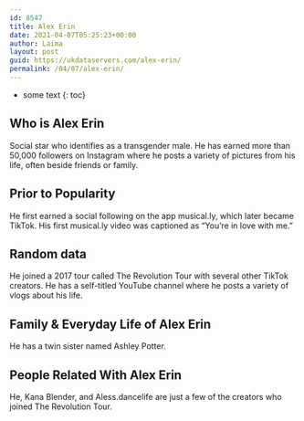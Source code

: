 ```yaml
---
id: 8547
title: Alex Erin
date: 2021-04-07T05:25:23+00:00
author: Laima
layout: post
guid: https://ukdataservers.com/alex-erin/
permalink: /04/07/alex-erin/
---
```


* some text
{: toc}


## Who is Alex Erin
                  
                  
                  
Social star who identifies as a transgender male. He has earned more than 50,000 followers on Instagram where he posts a variety of pictures from his life, often beside friends or family. 
                  
              
            
              
            
                
                
                
## Prior to Popularity
                  
                  
                  
He first earned a social following on the app musical.ly, which later became TikTok. His first musical.ly video was captioned as &#8220;You&#8217;re in love with me.&#8221; 
                  
              
            
              
            
                
                
                
## Random data
                  
                  
                  
He joined a 2017 tour called The Revolution Tour with several other TikTok creators. He has a self-titled YouTube channel where he posts a variety of vlogs about his life. 
                  
              
            
              
            
                
                
                
## Family & Everyday Life of Alex Erin
                  
                  
                  
He has a twin sister named Ashley Potter.
                  
              
            
              
            
                
                
                
## People Related With Alex Erin
                  
                  
                  
He, Kana Blender, and Aless.dancelife are just a few of the creators who joined The Revolution Tour. 
                  
              
            
              
            
                
              
            
              
              
            
            
              
            
          
          
          